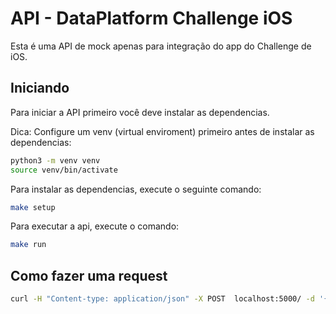 # API - DataPlatform Challenge iOS

Esta é uma API de mock apenas para integração do app do Challenge de iOS.

## Iniciando

Para iniciar a API primeiro você deve instalar as dependencias.

Dica: Configure um venv (virtual enviroment) primeiro antes de instalar as dependencias:

```bash
python3 -m venv venv
source venv/bin/activate
```

Para instalar as dependencias, execute o seguinte comando:

```bash
make setup
```

Para executar a api, execute o comando:

```bash
make run
```

## Como fazer uma request

```bash
curl -H "Content-type: application/json" -X POST  localhost:5000/ -d '{"teste": "Hello" }'
```